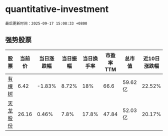 # quantitative-investment

`最后更新时间：2025-09-17 15:08:33 +0800`

## 强势股票

|股票|当前价|当日涨跌幅|当日振幅|当日换手率|市盈率TTM|总市值|近10日涨跌幅|
|----|----|----|----|----|----|----|----|
|[有棵树](https://xueqiu.com/S/SZ300209)|6.42|-1.83%|8.72%|18%|66.6|59.62亿|22.52%|
|[天龙股份](https://xueqiu.com/S/SH603266)|26.16|0.46%|7.8%|17.8%|47.84|52.03亿|20.17%|
